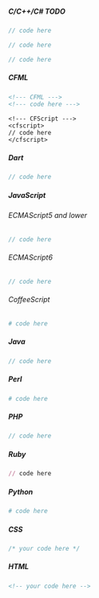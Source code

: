 <!-- --lang-ex -->

##### C/C++/C&#35; TODO

```c
// code here
```

```cpp
// code here
```

```csharp
// code here
```

##### CFML

```cfml
<!--- CFML --->
<!--- code here --->
```

```cfscript
<!--- CFScript --->
<cfscript>
// code here
</cfscript>
```

#####  Dart

```dart
// code here
```

##### JavaScript

###### ECMAScript5 and lower

```javascript
// code here
```

###### ECMAScript6

```javascript
// code here
```

###### CoffeeScript
```coffeescript
# code here
```

##### Java

```java
// code here
```

#####  Perl

```perl
# code here
```

##### PHP

```php
// code here
```

##### Ruby

```ruby
// code here
```

##### Python

```python
# code here
```

##### CSS

```css
/* your code here */
```

##### HTML

```html
<!-- your code here -->
```

<!-- --lang-ex-end -->
